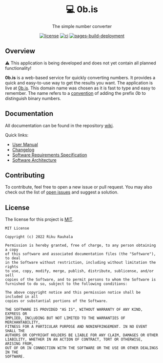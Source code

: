 <h1 align="center">💻 0b.is</h1>

<div align="center">

The simple number converter

</div>

<div align="center">

[![license](https://img.shields.io/badge/license-MIT-blue.svg)](https://github.com/rikurauhala/0b.is/blob/main/LICENSE)
[![ci](https://github.com/rikurauhala/0b.is/actions/workflows/main.yml/badge.svg)](https://github.com/rikurauhala/0b.is/actions/workflows/main.yml)
[![pages-build-deployment](https://github.com/rikurauhala/0b.is/actions/workflows/pages/pages-build-deployment/badge.svg)](https://github.com/rikurauhala/0b.is/actions/workflows/pages/pages-build-deployment)

</div>

## Overview

:warning: This application is being developed and does not yet contain all planned functionality!

**0b.is** is a web-based service for quickly converting numbers. It provides a quick and easy-to-use way to get the results you want. The application is live at [0b.is](https://0b.is/). This domain name was chosen as it is fast to type and easy to remember. The name refers to a [convention](https://en.wikipedia.org/wiki/Binary_number#Representation) of adding the prefix *0b* to distinguish binary numbers.

## Documentation

All documentation can be found in the repository [wiki](https://github.com/rikurauhala/0b.is/wiki).

Quick links:
- [User Manual](https://github.com/rikurauhala/0b.is/wiki/User-Manual)
- [Changelog](https://github.com/rikurauhala/0b.is/wiki/Changelog)
- [Software Requirements Specification](https://github.com/rikurauhala/0b.is/wiki/Software-Requirements-Specification)
- [Software Architecture](https://github.com/rikurauhala/0b.is/wiki/Software-Architecture)

## Contributing

To contribute, feel free to open a new issue or pull request. You may also check out the list of [open issues](https://github.com/rikurauhala/0b.is/issues) and suggest a solution.

## License

The license for this project is [MIT](https://github.com/rikurauhala/0b.is/blob/main/LICENSE).

```
MIT License

Copyright (c) 2022 Riku Rauhala

Permission is hereby granted, free of charge, to any person obtaining a copy
of this software and associated documentation files (the "Software"), to deal
in the Software without restriction, including without limitation the rights
to use, copy, modify, merge, publish, distribute, sublicense, and/or sell
copies of the Software, and to permit persons to whom the Software is
furnished to do so, subject to the following conditions:

The above copyright notice and this permission notice shall be included in all
copies or substantial portions of the Software.

THE SOFTWARE IS PROVIDED "AS IS", WITHOUT WARRANTY OF ANY KIND, EXPRESS OR
IMPLIED, INCLUDING BUT NOT LIMITED TO THE WARRANTIES OF MERCHANTABILITY,
FITNESS FOR A PARTICULAR PURPOSE AND NONINFRINGEMENT. IN NO EVENT SHALL THE
AUTHORS OR COPYRIGHT HOLDERS BE LIABLE FOR ANY CLAIM, DAMAGES OR OTHER
LIABILITY, WHETHER IN AN ACTION OF CONTRACT, TORT OR OTHERWISE, ARISING FROM,
OUT OF OR IN CONNECTION WITH THE SOFTWARE OR THE USE OR OTHER DEALINGS IN THE
SOFTWARE.
```
